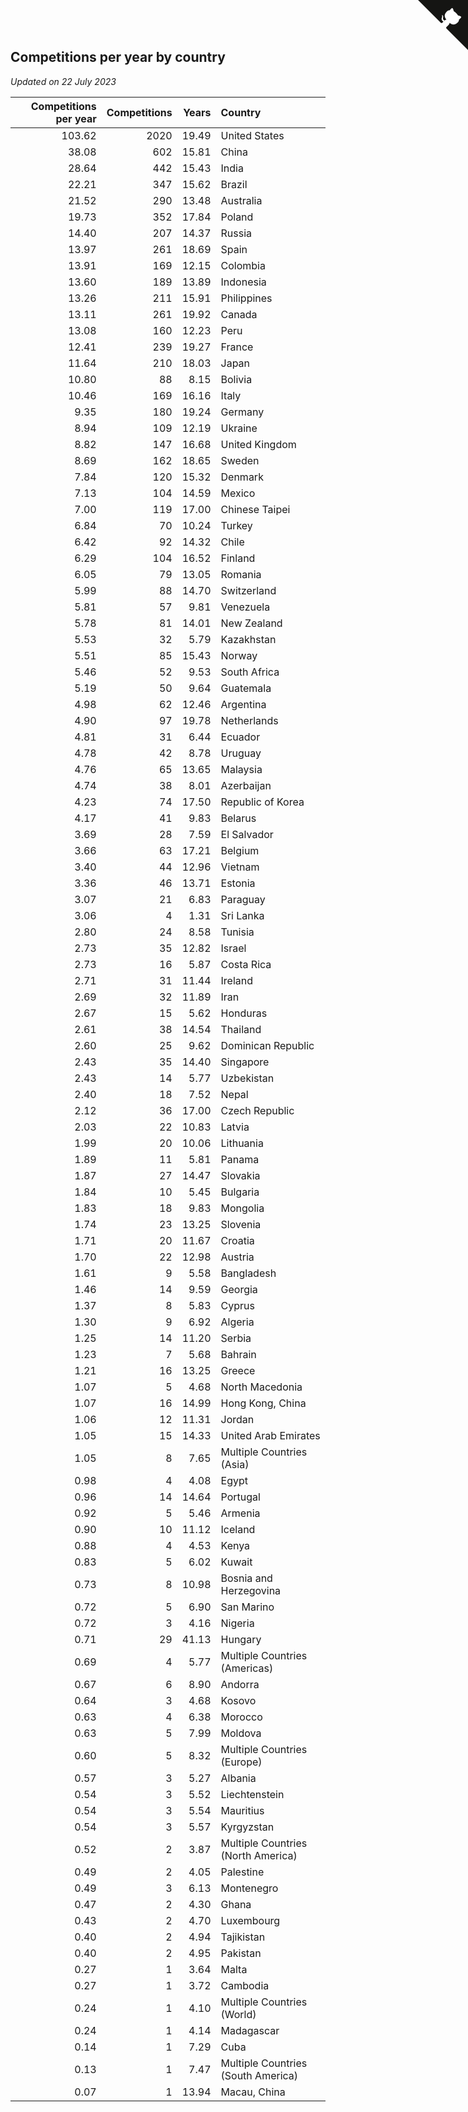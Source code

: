 ## Competitions per year by country

*Updated on 22 July 2023*

| Competitions per year | Competitions | Years | Country |
| ---: | ---: | ---: | :--- |
| 103.62 | 2020 | 19.49 | United States |
| 38.08 | 602 | 15.81 | China |
| 28.64 | 442 | 15.43 | India |
| 22.21 | 347 | 15.62 | Brazil |
| 21.52 | 290 | 13.48 | Australia |
| 19.73 | 352 | 17.84 | Poland |
| 14.40 | 207 | 14.37 | Russia |
| 13.97 | 261 | 18.69 | Spain |
| 13.91 | 169 | 12.15 | Colombia |
| 13.60 | 189 | 13.89 | Indonesia |
| 13.26 | 211 | 15.91 | Philippines |
| 13.11 | 261 | 19.92 | Canada |
| 13.08 | 160 | 12.23 | Peru |
| 12.41 | 239 | 19.27 | France |
| 11.64 | 210 | 18.03 | Japan |
| 10.80 | 88 | 8.15 | Bolivia |
| 10.46 | 169 | 16.16 | Italy |
| 9.35 | 180 | 19.24 | Germany |
| 8.94 | 109 | 12.19 | Ukraine |
| 8.82 | 147 | 16.68 | United Kingdom |
| 8.69 | 162 | 18.65 | Sweden |
| 7.84 | 120 | 15.32 | Denmark |
| 7.13 | 104 | 14.59 | Mexico |
| 7.00 | 119 | 17.00 | Chinese Taipei |
| 6.84 | 70 | 10.24 | Turkey |
| 6.42 | 92 | 14.32 | Chile |
| 6.29 | 104 | 16.52 | Finland |
| 6.05 | 79 | 13.05 | Romania |
| 5.99 | 88 | 14.70 | Switzerland |
| 5.81 | 57 | 9.81 | Venezuela |
| 5.78 | 81 | 14.01 | New Zealand |
| 5.53 | 32 | 5.79 | Kazakhstan |
| 5.51 | 85 | 15.43 | Norway |
| 5.46 | 52 | 9.53 | South Africa |
| 5.19 | 50 | 9.64 | Guatemala |
| 4.98 | 62 | 12.46 | Argentina |
| 4.90 | 97 | 19.78 | Netherlands |
| 4.81 | 31 | 6.44 | Ecuador |
| 4.78 | 42 | 8.78 | Uruguay |
| 4.76 | 65 | 13.65 | Malaysia |
| 4.74 | 38 | 8.01 | Azerbaijan |
| 4.23 | 74 | 17.50 | Republic of Korea |
| 4.17 | 41 | 9.83 | Belarus |
| 3.69 | 28 | 7.59 | El Salvador |
| 3.66 | 63 | 17.21 | Belgium |
| 3.40 | 44 | 12.96 | Vietnam |
| 3.36 | 46 | 13.71 | Estonia |
| 3.07 | 21 | 6.83 | Paraguay |
| 3.06 | 4 | 1.31 | Sri Lanka |
| 2.80 | 24 | 8.58 | Tunisia |
| 2.73 | 35 | 12.82 | Israel |
| 2.73 | 16 | 5.87 | Costa Rica |
| 2.71 | 31 | 11.44 | Ireland |
| 2.69 | 32 | 11.89 | Iran |
| 2.67 | 15 | 5.62 | Honduras |
| 2.61 | 38 | 14.54 | Thailand |
| 2.60 | 25 | 9.62 | Dominican Republic |
| 2.43 | 35 | 14.40 | Singapore |
| 2.43 | 14 | 5.77 | Uzbekistan |
| 2.40 | 18 | 7.52 | Nepal |
| 2.12 | 36 | 17.00 | Czech Republic |
| 2.03 | 22 | 10.83 | Latvia |
| 1.99 | 20 | 10.06 | Lithuania |
| 1.89 | 11 | 5.81 | Panama |
| 1.87 | 27 | 14.47 | Slovakia |
| 1.84 | 10 | 5.45 | Bulgaria |
| 1.83 | 18 | 9.83 | Mongolia |
| 1.74 | 23 | 13.25 | Slovenia |
| 1.71 | 20 | 11.67 | Croatia |
| 1.70 | 22 | 12.98 | Austria |
| 1.61 | 9 | 5.58 | Bangladesh |
| 1.46 | 14 | 9.59 | Georgia |
| 1.37 | 8 | 5.83 | Cyprus |
| 1.30 | 9 | 6.92 | Algeria |
| 1.25 | 14 | 11.20 | Serbia |
| 1.23 | 7 | 5.68 | Bahrain |
| 1.21 | 16 | 13.25 | Greece |
| 1.07 | 5 | 4.68 | North Macedonia |
| 1.07 | 16 | 14.99 | Hong Kong, China |
| 1.06 | 12 | 11.31 | Jordan |
| 1.05 | 15 | 14.33 | United Arab Emirates |
| 1.05 | 8 | 7.65 | Multiple Countries (Asia) |
| 0.98 | 4 | 4.08 | Egypt |
| 0.96 | 14 | 14.64 | Portugal |
| 0.92 | 5 | 5.46 | Armenia |
| 0.90 | 10 | 11.12 | Iceland |
| 0.88 | 4 | 4.53 | Kenya |
| 0.83 | 5 | 6.02 | Kuwait |
| 0.73 | 8 | 10.98 | Bosnia and Herzegovina |
| 0.72 | 5 | 6.90 | San Marino |
| 0.72 | 3 | 4.16 | Nigeria |
| 0.71 | 29 | 41.13 | Hungary |
| 0.69 | 4 | 5.77 | Multiple Countries (Americas) |
| 0.67 | 6 | 8.90 | Andorra |
| 0.64 | 3 | 4.68 | Kosovo |
| 0.63 | 4 | 6.38 | Morocco |
| 0.63 | 5 | 7.99 | Moldova |
| 0.60 | 5 | 8.32 | Multiple Countries (Europe) |
| 0.57 | 3 | 5.27 | Albania |
| 0.54 | 3 | 5.52 | Liechtenstein |
| 0.54 | 3 | 5.54 | Mauritius |
| 0.54 | 3 | 5.57 | Kyrgyzstan |
| 0.52 | 2 | 3.87 | Multiple Countries (North America) |
| 0.49 | 2 | 4.05 | Palestine |
| 0.49 | 3 | 6.13 | Montenegro |
| 0.47 | 2 | 4.30 | Ghana |
| 0.43 | 2 | 4.70 | Luxembourg |
| 0.40 | 2 | 4.94 | Tajikistan |
| 0.40 | 2 | 4.95 | Pakistan |
| 0.27 | 1 | 3.64 | Malta |
| 0.27 | 1 | 3.72 | Cambodia |
| 0.24 | 1 | 4.10 | Multiple Countries (World) |
| 0.24 | 1 | 4.14 | Madagascar |
| 0.14 | 1 | 7.29 | Cuba |
| 0.13 | 1 | 7.47 | Multiple Countries (South America) |
| 0.07 | 1 | 13.94 | Macau, China |


<a href="https://github.com/jonatanklosko/wca_statistics" class="github-corner" aria-label="View source on Github"><svg width="80" height="80" viewBox="0 0 250 250" style="fill:#151513; color:#fff; position: absolute; top: 0; border: 0; right: 0;" aria-hidden="true"><path d="M0,0 L115,115 L130,115 L142,142 L250,250 L250,0 Z"></path><path d="M128.3,109.0 C113.8,99.7 119.0,89.6 119.0,89.6 C122.0,82.7 120.5,78.6 120.5,78.6 C119.2,72.0 123.4,76.3 123.4,76.3 C127.3,80.9 125.5,87.3 125.5,87.3 C122.9,97.6 130.6,101.9 134.4,103.2" fill="currentColor" style="transform-origin: 130px 106px;" class="octo-arm"></path><path d="M115.0,115.0 C114.9,115.1 118.7,116.5 119.8,115.4 L133.7,101.6 C136.9,99.2 139.9,98.4 142.2,98.6 C133.8,88.0 127.5,74.4 143.8,58.0 C148.5,53.4 154.0,51.2 159.7,51.0 C160.3,49.4 163.2,43.6 171.4,40.1 C171.4,40.1 176.1,42.5 178.8,56.2 C183.1,58.6 187.2,61.8 190.9,65.4 C194.5,69.0 197.7,73.2 200.1,77.6 C213.8,80.2 216.3,84.9 216.3,84.9 C212.7,93.1 206.9,96.0 205.4,96.6 C205.1,102.4 203.0,107.8 198.3,112.5 C181.9,128.9 168.3,122.5 157.7,114.1 C157.9,116.9 156.7,120.9 152.7,124.9 L141.0,136.5 C139.8,137.7 141.6,141.9 141.8,141.8 Z" fill="currentColor" class="octo-body"></path></svg></a><style>.github-corner:hover .octo-arm{animation:octocat-wave 560ms ease-in-out}@keyframes octocat-wave{0%,100%{transform:rotate(0)}20%,60%{transform:rotate(-25deg)}40%,80%{transform:rotate(10deg)}}@media (max-width:500px){.github-corner:hover .octo-arm{animation:none}.github-corner .octo-arm{animation:octocat-wave 560ms ease-in-out}}</style>
